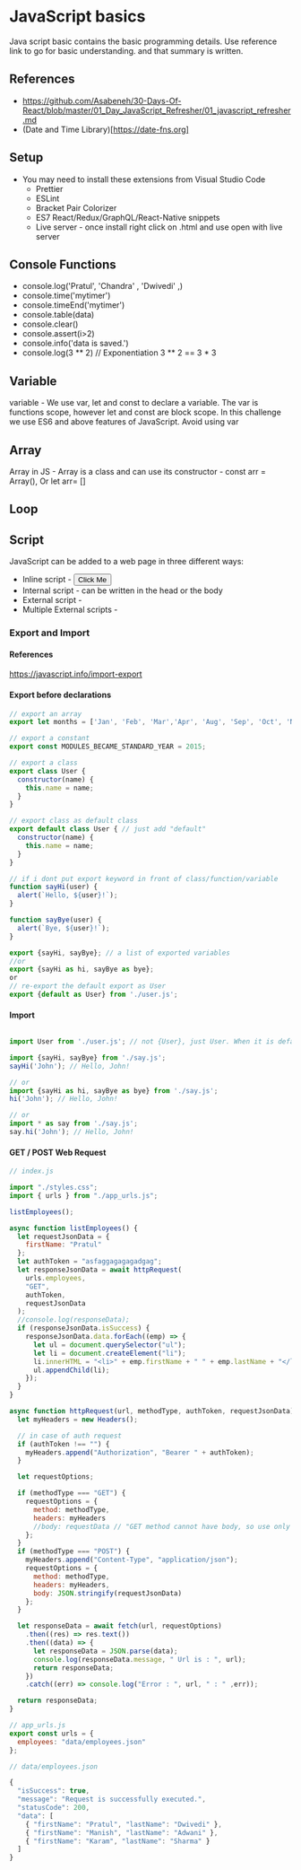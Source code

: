 # JavaScript basics
  Java script basic contains the basic programming details. Use reference link to go for basic understanding. and that summary is written.

## References
  - https://github.com/Asabeneh/30-Days-Of-React/blob/master/01_Day_JavaScript_Refresher/01_javascript_refresher.md
  - (Date and Time Library)[https://date-fns.org]
  

## Setup
  - You may need to install these extensions from Visual Studio Code
    - Prettier
    - ESLint
    - Bracket Pair Colorizer
    - ES7 React/Redux/GraphQL/React-Native snippets
    - Live server - once install right click on .html and use open with live server

## Console Functions
  - console.log('Pratul', 'Chandra' , 'Dwivedi' ,)
  - console.time('mytimer')
  - console.timeEnd('mytimer')
  - console.table(data)
  - console.clear()
  - console.assert(i>2)
  - console.info('data is saved.')
  - console.log(3 ** 2) // Exponentiation 3 ** 2 == 3 * 3

## Variable
variable - We use var, let and const to declare a variable. The var is functions scope, however let and const are block scope. In this challenge we use ES6 and above features of JavaScript. Avoid using var

## Array
Array in JS - Array is a class and can use its constructor - const arr = Array(), Or let arr= []

## Loop

## Script

JavaScript can be added to a web page in three different ways:
- Inline script - <button onclick="alert('Welcome to 30DaysOfJavaScript!')">Click Me</button>
- Internal script - can be written in the head or the body  
- External script - <script src="introduction.js"></script>
- Multiple External scripts - 

### Export and Import 

#### References
https://javascript.info/import-export

#### Export before declarations
```js
// export an array
export let months = ['Jan', 'Feb', 'Mar','Apr', 'Aug', 'Sep', 'Oct', 'Nov', 'Dec'];

// export a constant
export const MODULES_BECAME_STANDARD_YEAR = 2015;

// export a class
export class User {
  constructor(name) {
    this.name = name;
  }
}

// export class as default class
export default class User { // just add "default"
  constructor(name) {
    this.name = name;
  }
}

// if i dont put export keyword in front of class/function/variable
function sayHi(user) {
  alert(`Hello, ${user}!`);
}

function sayBye(user) {
  alert(`Bye, ${user}!`);
}

export {sayHi, sayBye}; // a list of exported variables
//or 
export {sayHi as hi, sayBye as bye};
or 
// re-export the default export as User
export {default as User} from './user.js';

```
#### Import 
```js

import User from './user.js'; // not {User}, just User. When it is default expor

import {sayHi, sayBye} from './say.js';
sayHi('John'); // Hello, John!

// or
import {sayHi as hi, sayBye as bye} from './say.js';
hi('John'); // Hello, John!

// or 
import * as say from './say.js';
say.hi('John'); // Hello, John!

```

#### GET / POST Web Request 

```js
// index.js

import "./styles.css";
import { urls } from "./app_urls.js";

listEmployees();

async function listEmployees() {
  let requestJsonData = {
    firstName: "Pratul"
  };
  let authToken = "asfaggagagagadgag";
  let responseJsonData = await httpRequest(
    urls.employees,
    "GET",
    authToken,
    requestJsonData
  );
  //console.log(responseData);
  if (responseJsonData.isSuccess) {
    responseJsonData.data.forEach((emp) => {
      let ul = document.querySelector("ul");
      let li = document.createElement("li");
      li.innerHTML = "<li>" + emp.firstName + " " + emp.lastName + "</li>";
      ul.appendChild(li);
    });
  }
}

async function httpRequest(url, methodType, authToken, requestJsonData) {
  let myHeaders = new Headers();

  // in case of auth request
  if (authToken !== "") {
    myHeaders.append("Authorization", "Bearer " + authToken);
  }

  let requestOptions;

  if (methodType === "GET") {
    requestOptions = {
      method: methodType,
      headers: myHeaders
      //body: requestData // "GET method cannot have body, so use only when method type is POST"
    };
  }
  if (methodType === "POST") {
    myHeaders.append("Content-Type", "application/json");
    requestOptions = {
      method: methodType,
      headers: myHeaders,
      body: JSON.stringify(requestJsonData)
    };
  }

  let responseData = await fetch(url, requestOptions)
    .then((res) => res.text())
    .then((data) => {
      let responseData = JSON.parse(data);
      console.log(responseData.message, " Url is : ", url);
      return responseData;
    })
    .catch((err) => console.log("Error : ", url, " : " ,err));

  return responseData;
}


```

```js
// app_urls.js
export const urls = {
  employees: "data/employees.json"
};

```

```js
// data/employees.json

{
  "isSuccess": true,
  "message": "Request is successfully executed.",
  "statusCode": 200,
  "data": [
    { "firstName": "Pratul", "lastName": "Dwivedi" },
    { "firstName": "Manish", "lastName": "Adwani" },
    { "firstName": "Karam", "lastName": "Sharma" }
  ]
}

```




